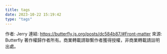 ```yaml
---
title: tags
date: 2023-10-22 15:19:42
type: "tags"
---
```


作者: Jerry
連結: https://butterfly.js.org/posts/dc584b87/#Front-matter
來源: Butterfly
著作權歸作者所有。商業轉載請聯繫作者獲得授權，非商業轉載請註明出處。
